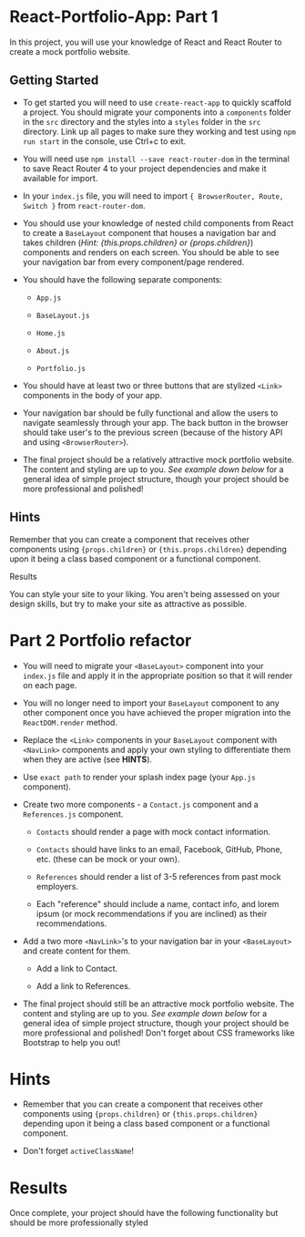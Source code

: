 # React-Portfolio-App: Part 1

In this project, you will use your knowledge of React and React Router to create a mock portfolio website.

## Getting Started  

* To get started you will need to use `create-react-app` to quickly scaffold a project. You should migrate your components into a `components` folder in the `src` directory and the styles into a `styles` folder in the `src` directory. Link up all pages to make sure they working and test using `npm run start` in the console, use Ctrl+c to exit.

* You will need use `npm install --save react-router-dom` in the terminal to save React Router 4 to your project dependencies and make it available for import.

* In your `index.js` file, you will need to import `{ BrowserRouter, Route, Switch }` from `react-router-dom`.

* You should use your knowledge of nested child components from React to create a `BaseLayout` component that houses a navigation bar and takes children (*Hint: {this.props.children} or {props.children}*) components and renders on each screen. You should be able to see your navigation bar from every component/page rendered.

* You should have the following separate components:

  * `App.js`

  * `BaseLayout.js`

  * `Home.js`

  * `About.js`

  * `Portfolio.js`

* You should have at least two or three buttons that are stylized `<Link>` components in the body of your app.

* Your navigation bar should be fully functional and allow the users to navigate seamlessly through your app. The back button in the browser should take user's to the previous screen (because of the history API and using `<BrowserRouter>`).

* The final project should be a relatively attractive mock portfolio website. The content and styling are up to you. *See example down below* for a general idea of simple project structure, though your project should be more professional and polished!

## Hints  

Remember that you can create a component that receives other components using `{props.children}` or `{this.props.children}` depending upon it being a class based component or a functional component.

Results  

You can style your site to your liking. You aren't being assessed on your design skills, but try to make your site as attractive as possible.

# Part 2 Portfolio refactor 

* You will need to migrate your `<BaseLayout>` component into your `index.js` file and apply it in the appropriate position so that it will render on each page.

* You will no longer need to import your `BaseLayout` component to any other component once you have achieved the proper migration into the `ReactDOM.render` method.

* Replace the `<Link>` components in your `BaseLayout` component with `<NavLink>` components and apply your own styling to differentiate them when they are active (see **HINTS**).

* Use `exact path` to render your splash index page (your `App.js` component).

* Create two more components - a `Contact.js` component and a `References.js` component.

  * `Contacts` should render a page with mock contact information.

  * `Contacts` should have links to an email, Facebook, GitHub, Phone, etc. (these can be mock or your own).

  * `References` should render a list of 3-5 references from past mock employers.

  * Each "reference" should include a name, contact info, and lorem ipsum (or mock recommendations if you are inclined) as their recommendations.

* Add a two more `<NavLink>`'s to your navigation bar in your `<BaseLayout>` and create content for them.

  * Add a link to Contact.

  * Add a link to References.

* The final project should still be an attractive mock portfolio website. The content and styling are up to you. *See example down below* for a general idea of simple project structure, though your project should be more professional and polished! Don't forget about CSS frameworks like Bootstrap to help you out!

# Hints  

* Remember that you can create a component that receives other components using `{props.children}` or `{this.props.children}` depending upon it being a class based component or a functional component.

* Don't forget `activeClassName`!

# Results  

Once complete, your project should have the following functionality but should be more professionally styled


